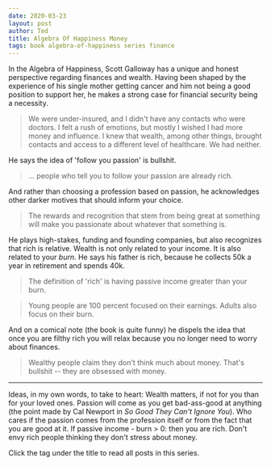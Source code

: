 ```yaml
---
date: 2020-03-23
layout: post
author: Ted
title: Algebra Of Happiness Money
tags: book algebra-of-happiness series finance
---
```

In the Algebra of Happiness, Scott Galloway has a unique and honest perspective regarding finances and wealth. Having been shaped by the experience of his single mother getting cancer and him not being a good position to support her, he makes a strong case for financial security being a necessity.
> We were under-insured, and I didn't have any contacts who were doctors. I felt a rush of emotions, but mostly I wished I had more money and influence. I knew that wealth, among other things, brought contacts and access to a different level of healthcare. We had neither.

He says the idea of 'follow you passion' is bullshit.
> ... people who tell you to follow your passion are already rich.

And rather than choosing a profession based on passion, he acknowledges other darker motives that should inform your choice.
> The rewards and recognition that stem from being great at something will make you passionate about whatever that something is.

He plays high-stakes, funding and founding companies, but also recognizes that rich is relative. Wealth is not only related to your income. It is also related to your _burn_. He says his father is rich, because he collects 50k a year in retirement and spends 40k.
> The definition of 'rich' is having passive income greater than your burn.

> Young people are 100 percent focused on their earnings. Adults also focus on their burn.

And on a comical note (the book is quite funny) he dispels the idea that once you are filthy rich you will relax because you no longer need to worry about finances.
> Wealthy people claim they don't think much about money. That's bullshit -- they are obsessed with money.

<hr />

Ideas, in my own words, to take to heart: Wealth matters, if not for you than for your loved ones. Passion will come as you get bad-ass-good at anything (the point made by Cal Newport in _So Good They Can't Ignore You_). Who cares if the passion comes from the profession itself or from the fact that you are good at it. If passive income - burn > 0: then you are rich. Don't envy rich people thinking they don't stress about money.  

Click the tag under the title to read all posts in this series.

